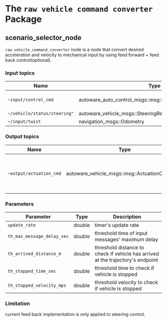 # The `raw vehicle command converter` Package

## scenario_selector_node

`raw_vehicle_command_converter` node is a node that convert desired acceleration and velocity to mechanical input by using feed forward + feed back control(optional).

### Input topics

| Name                         | Type                                                     | Description                                                                                                        |
| ---------------------------- | -------------------------------------------------------- | ------------------------------------------------------------------------------------------------------------------ |
| `~input/control_cmd`         | autoware_auto_control_msgs::msg::AckermannControlCommand | target `velocity/acceleration/steering_angle/steering_angle_velocity` is necessary to calculate actuation command. |
| `~/vehicle/status/steering"` | autoware_vehicle_msgs::SteeringReport                    | current status of steering used for steering feed back control                                                     |
| `~/input/twist`              | navigation_msgs::Odometry                                | twist topic in odometry is used.                                                                                   |

### Output topics

| Name                    | Type                                         | Description                                             |
| ----------------------- | -------------------------------------------- | ------------------------------------------------------- |
| `~output/actuation_cmd` | autoware_vehicle_msgs::msg::ActuationCommand | actuation command for vehicle to apply mechanical input |

### Parameters

| Parameter                  | Type   | Description                                                                     |
| -------------------------- | ------ | ------------------------------------------------------------------------------- |
| `update_rate`              | double | timer's update rate                                                             |
| `th_max_message_delay_sec` | double | threshold time of input messages' maximum delay                                 |
| `th_arrived_distance_m`    | double | threshold distance to check if vehicle has arrived at the trajectory's endpoint |
| `th_stopped_time_sec`      | double | threshold time to check if vehicle is stopped                                   |
| `th_stopped_velocity_mps`  | double | threshold velocity to check if vehicle is stopped                               |

### Limitation

current feed back implementation is only applied to steering control.
